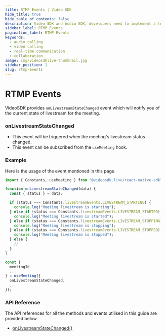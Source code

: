 ```yaml
---
title: RTMP Events | Video SDK
hide_title: true
hide_table_of_contents: false
description: Video SDK and Audio SDK, developers need to implement a token server. This requires efforts on both the front-end and backend.
sidebar_label: RTMP Events
pagination_label: RTMP Events
keywords:
  - audio calling
  - video calling
  - real-time communication
  - collaboration
image: img/videosdklive-thumbnail.jpg
sidebar_position: 1
slug: rtmp-events
---
```


# RTMP Events

VideoSDK provides `onLivestreamStateChanged` event which will notify you of the current state of livestream for the meeting.

### onLivestreamStateChanged

- This event will be triggered when the meeting's livestream status changed.
- This event can be subscribed from the `useMeeting` hook.

### Example

Here is the usage of the event mentioned in this page.

```javascript
import { Constants, useMeeting } from "@videosdk.live/react-native-sdk";

function onLivestreamStateChanged(data) {
  const { status } = data;

  if (status === Constants.livestreamEvents.LIVESTREAM_STARTING) {
    console.log("Meeting livestream is starting");
  } else if (status === Constants.livestreamEvents.LIVESTREAM_STARTED) {
    console.log("Meeting livestream is started");
  } else if (status === Constants.livestreamEvents.LIVESTREAM_STOPPING) {
    console.log("Meeting livestream is stopping");
  } else if (status === Constants.livestreamEvents.LIVESTREAM_STOPPED) {
    console.log("Meeting livestream is stopped");
  } else {
    //
  }
}

const {
  meetingId
  ...
} = useMeeting({
  onLivestreamStateChanged,
  ...
});
```

### API Reference

The API references for all the methods and events utilised in this guide are provided below.

- [onLivestreamStateChanged()](/react-native/api/sdk-reference/use-meeting/events#onlivestreamstatechanged)
